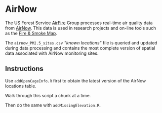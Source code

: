 # AirNow

The US Forest Service [AirFire](https://portal.airfire.org) Group processes
real-time air quality data from [AirNow](https://portal.airfire.org). This 
data is used in research projects and on-line tools such as the 
[Fire & Smoke Map](https://fire.airnow.gov).

The `airnow_PM2.5_sites.csv` _"known locations"_ file is queried and updated
during data processing and contains the most complete version of spatial data
associated with AirNow monitoring sites.

## Instructions

Use `addOpenCageInfo.R` first to obtain the latest version of the AirNow 
locations table.

Walk through this script a chunk at a time.

Then do the same with `addMissingElevation.R`.

